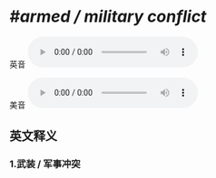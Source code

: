 # ***\#armed / military conflict*** 
英音
<audio src="./media/armed conflict   military conflict1_AAC.aac" controls="controls"></audio>

美音
<audio src="./media/armed   military conflict2_AAC.aac" controls="controls"></audio>



  

英文释义
---
### 1.**武装 / 军事冲突**  


